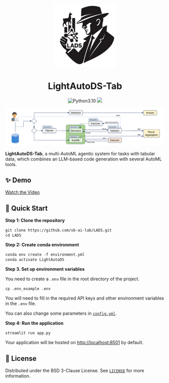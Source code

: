 
<div align="center">
  <img src="./image/lads.jpg" alt="Logo" width="200">
  <h1 align="center">LightAutoDS-Tab</h1>
</div>

<div align="center">

<img src="https://img.shields.io/badge/python-3.10-blue.svg" alt="Python3.10">
<a href="https://github.com/sb-ai-lab/LADS/blob/main/LICENSE"><img src="https://img.shields.io/badge/LICENSE-BSD--3--Clause-green"></a>

</div>

![architecture](./image/architecture.png)

**LightAutoDS-Tab**, a multi-AutoML agentic system for tasks with tabular data, which combines an LLM-based code generation with several AutoML tools.

## ✨ Demo
[Watch the Video](https://www.youtube.com/watch?v=5e8eADd_HWE)

## 🚀 Quick Start

**Step 1: Clone the repository**

```shell
git clone https://github.com/sb-ai-lab/LADS.git
cd LADS
```

**Step 2: Create conda environment**

```shell
conda env create -f environment.yml
conda activate LightAutoDS
```

**Step 3. Set up environment variables**

You need to create a `.env` file in the root directory of the project.

```shell
cp .env_example .env
```

You will need to fill in the required API keys and other environment variables in the `.env` file.

You can also change some parameters in [`config.yml`](./config.yml).

**Step 4: Run the application**

```shell
streamlit run app.py
```

Your application will be hosted on [http://localhost:8501](http://localhost:8501) by default.

## 📜 License

Distributed under the BSD 3-Clause License. See [`LICENSE`](./LICENSE) for more information.